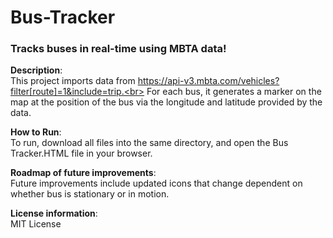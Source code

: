 # Bus-Tracker
### Tracks buses in real-time using MBTA data!

**Description**: <br>
This project imports data from https://api-v3.mbta.com/vehicles?filter[route]=1&include=trip.<br>
For each bus, it generates a marker on the map at the position of the bus via the longitude and latitude provided by the data.

**How to Run**: <br>
To run, download all files into the same directory, and open the Bus Tracker.HTML file in your browser.

**Roadmap of future improvements**: <br> 
Future improvements include updated icons that change dependent on whether bus is stationary or in motion.

**License information**: <br>
MIT License
